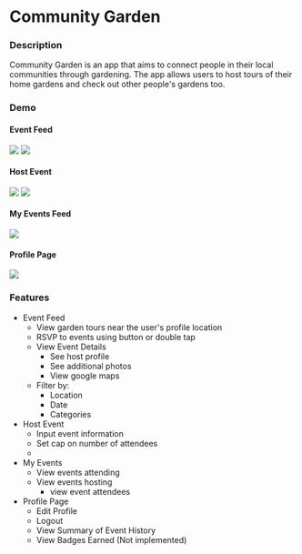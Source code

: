 # Community Garden

### Description
Community Garden is an app that aims to connect people in their local communities through gardening. The app allows users to host tours of their home gardens and check out other people's gardens too.

### Demo 
#### Event Feed
![](https://github.com/hyang00/FinalProject/blob/master/EventFeed.gif)
![](https://github.com/hyang00/FinalProject/blob/master/Filter.gif)
#### Host Event
![](https://github.com/hyang00/FinalProject/blob/master/HostEvent.gif)
![](https://github.com/hyang00/FinalProject/blob/master/labeler.gif)
#### My Events Feed
![](https://github.com/hyang00/FinalProject/blob/master/MyEvent.gif)
#### Profile Page
![](https://github.com/hyang00/FinalProject/blob/master/profile2.gif)

### Features
- Event Feed
    - View garden tours near the user's profile location
    - RSVP to events using button or double tap
    - View Event Details
        - See host profile
        - See additional photos
        - View google maps
    - Filter by:
        - Location
        - Date
        - Categories
- Host Event
    - Input event information
    - Set cap on number of attendees
    - 
- My Events
    - View events attending
    - View events hosting
        - view event attendees
- Profile Page
    - Edit Profile
    - Logout
    - View Summary of Event History
    - View Badges Earned (Not implemented) 
  
